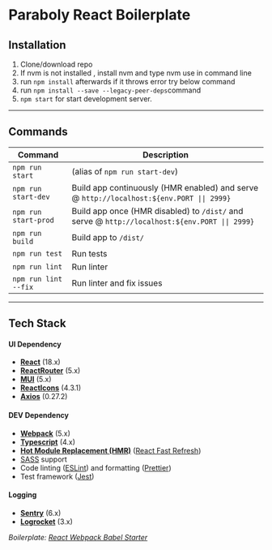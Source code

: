 # Paraboly React Boilerplate


## Installation

1. Clone/download repo
2. If nvm is not installed , install nvm and type nvm use in command line
3. run `npm install` afterwards if it throws error try below command
4. run `npm install --save --legacy-peer-deps`command 
5. `npm start` for start development server.
---

## Commands

| Command              | Description                                                                   |
| -------------------- | ----------------------------------------------------------------------------- |
| `npm run start`      | (alias of `npm run start-dev`)                                                |
| `npm run start-dev`  | Build app continuously (HMR enabled) and serve @ `http://localhost:${env.PORT \|\| 2999}`      |
| `npm run start-prod` | Build app once (HMR disabled) to `/dist/` and serve @ `http://localhost:${env.PORT \|\| 2999}` |
| `npm run build`      | Build app to `/dist/`                                                         |
| `npm run test`       | Run tests                                                                     |
| `npm run lint`       | Run linter                                                                    |
| `npm run lint --fix` | Run linter and fix issues                                                     |

---

## Tech Stack

#### UI Dependency
- **[React](https://facebook.github.io/react/)** (18.x)
- **[ReactRouter](https://reactrouter.com/)** (5.x)
- **[MUI](https://mui.com/)** (5.x)
- **[ReactIcons](https://react-icons.github.io/react-icons/)** (4.3.1)
- **[Axios](https://github.com/axios/axios)** (0.27.2)

#### DEV Dependency

- **[Webpack](https://webpack.js.org/)** (5.x)
- **[Typescript](https://www.typescriptlang.org/)** (4.x)
- **[Hot Module Replacement (HMR)](https://webpack.js.org/concepts/hot-module-replacement/)** ([React Fast Refresh](https://github.com/pmmmwh/react-refresh-webpack-plugin))
- [SASS](http://sass-lang.com/) support
- Code linting ([ESLint](https://github.com/eslint/eslint)) and formatting ([Prettier](https://github.com/prettier/prettier))
- Test framework ([Jest](https://facebook.github.io/jest/))

#### Logging

- **[Sentry](https://docs.sentry.io/platforms/javascript/)** (6.x)
- **[Logrocket](https://docs.logrocket.com/reference/javascript-sdk-api)** (3.x)

_Boilerplate: [React Webpack Babel Starter](https://github.com/vikpe/react-webpack-babel-starter)_
